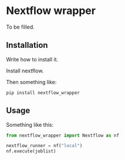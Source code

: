 # Nextflow wrapper

To be filled.

## Installation

Write how to install it.

Install nextflow.

Then something like:

```shell script
pip install nextflow_wrapper
```

## Usage

Something like this:

```python
from nextflow_wrapper import Nextflow as nf

nextflow_runner = nf("local")
nf.execute(joblist)
```
